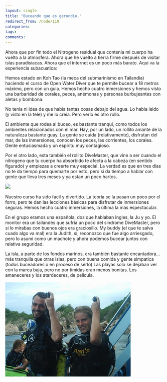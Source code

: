 ```yaml
---
layout: single
title: "Buceando que es gerundio."
redirect_from: /node/119
categories:
tags: 
comments: 
---
```

Ahora que por fin todo el Nitrogeno residual que contenia mi cuerpo ha vuelto a la atmosfera. Ahora que he vuelto a tierra firme después de visitar islas paradisiacas. Ahora que el internet es un poco más barato. Aquí va la experiencia subacuatica:  

Hemos estado en Koh Tao (la meca del submarinismo en Tailandia) haciendo el curso de Open Water Diver que te permite bucear a 18 metros máximo, pero con un guia. Hemos hecho cuatro inmersiones y hemos visto una barbaridad de corales, peces, anémonas y personas burbujeantes con aletas y bombona.  

No tenia ni idea de que habia tantas cosas debajo del agua. Lo habia leido (y visto en la tele) y me lo creia. Pero verlo es otro rollo.  

El ambiente que rodea al buceo, es bastante tranqui, como todos los ambientes relacionados con el mar. Hay, por un lado, un rollito amante de la naturaleza bastante guay. La gente se cuida (relativamente), disfrutan del mar, de las inmersiones, conocen los peces, las corrientes, los corales. Gente entusiasmada y un espiritu muy contagioso.  

Por el otro lado, esta también el rollito DiveMaster, que vine a ser cuando el nitrogeno que tu cuerpo ha absorbido te afecta a la cabeza (en sentido figurado) y empiezas a creerte muy especial. La verdad es que en tres días no te da tiempo para quemarte por esto, pero si da tiempo a hablar con gente que lleva tres meses y ya estan un poco hartos.  

![](/images/posts/2005-09-19-buceando-que-es-gerundio/Ju%20y%20yo4.jpg)  

Nuestro curso ha sido facil y divertido. La teoría se la pasan un poco por el forro, pero te dan las lecciones básicas para disfrutar de inmersiones seguras. Hemos hecho cuatro inmersiones, la última la más espectacular.  

En el grupo eramos una española, dos que hablaban ingles, la Ju y yo. El monitor era un tailandés que sufria un poco del sindrome DiveMaster, pero si lo mirabas con buenos ojos era graciosillo. My buddy (el que te salva cuado algo va mal) era la Judith, sí, reconozco que fue algo arriesgado, pero lo asumí como un machote y ahora podemos bucear juntos con relativa seguridad.  

La isla, a parte de los fondos marinos, era también bastante encantadora... más tranquila que otras islas, pero con buena comida y gente simpatica (todos buceadores o en proceso de serlo) Las playas solo se dejaban ver con la marea baja, pero no por tímidas eran menos bonitas. Los amaneceres y los atardeceres, de pelicula.  

![](/images/posts/2005-09-19-buceando-que-es-gerundio/BuddyTeam3.jpg)
